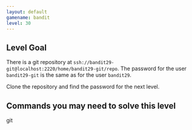 ```yaml
---
layout: default
gamename: bandit
level: 30
---
```

Level Goal
----------
There is a git repository at `ssh://bandit29-git@localhost:2220/home/bandit29-git/repo`. The password for the user `bandit29-git` is the same as for the user `bandit29`.

Clone the repository and find the password for the next level.


Commands you may need to solve this level
-----------------------------------------
git

